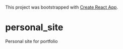 This project was bootstrapped with [Create React App](https://github.com/facebook/create-react-app).

# personal_site

Personal site for portfolio
